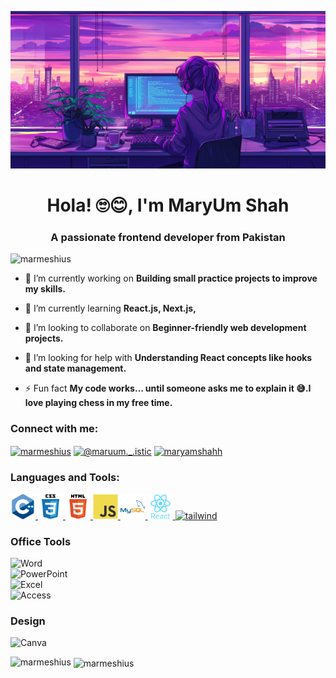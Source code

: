<p align="center">
  <img src="https://github.com/marmeshius/marmeshius/raw/main/girl.webp" alt="Maryam's Banner" />
</p>
<h1 align="center">Hola! 🙄😊, I'm MaryUm Shah</h1>
<h3 align="center">A passionate frontend developer from Pakistan</h3>

<p align="left"> <img src="https://komarev.com/ghpvc/?username=marmeshius&label=Profile%20views&color=0e75b6&style=flat" alt="marmeshius" /> </p>

- 🔭 I’m currently working on **Building small practice projects to improve my skills.**

- 🌱 I’m currently learning **React.js, Next.js,**

- 👯 I’m looking to collaborate on **Beginner-friendly web development projects.**

- 🤝 I’m looking for help with **Understanding React concepts like hooks and state management.**

- ⚡ Fun fact **My code works… until someone asks me to explain it 😅.I love playing chess in my free time.**

<h3 align="left">Connect with me:</h3>
<p align="left">
<a href="https://fb.com/marmeshius" target="blank"><img align="center" src="https://raw.githubusercontent.com/rahuldkjain/github-profile-readme-generator/master/src/images/icons/Social/facebook.svg" alt="marmeshius" height="30" width="40" /></a>
<a href="https://instagram.com/@maruum.-.istic" target="blank"><img align="center" src="https://raw.githubusercontent.com/rahuldkjain/github-profile-readme-generator/master/src/images/icons/Social/instagram.svg" alt="@maruum._.istic" height="30" width="40" /></a>
  <a href="https://linkedin.com/in/maryamshahh" target="blank"><img align="center" src="https://raw.githubusercontent.com/rahuldkjain/github-profile-readme-generator/master/src/images/icons/Social/linked-in-alt.svg" alt="maryamshahh" height="30" width="40" /></a>
</p>

<h3 align="left">Languages and Tools:</h3>
<p align="left"> <a href="https://www.w3schools.com/cpp/" target="_blank" rel="noreferrer"> <img src="https://raw.githubusercontent.com/devicons/devicon/master/icons/cplusplus/cplusplus-original.svg" alt="cplusplus" width="40" height="40"/> </a> <a href="https://www.w3schools.com/css/" target="_blank" rel="noreferrer"> <img src="https://raw.githubusercontent.com/devicons/devicon/master/icons/css3/css3-original-wordmark.svg" alt="css3" width="40" height="40"/> </a> <a href="https://www.w3.org/html/" target="_blank" rel="noreferrer"> <img src="https://raw.githubusercontent.com/devicons/devicon/master/icons/html5/html5-original-wordmark.svg" alt="html5" width="40" height="40"/> </a> <a href="https://developer.mozilla.org/en-US/docs/Web/JavaScript" target="_blank" rel="noreferrer"> <img src="https://raw.githubusercontent.com/devicons/devicon/master/icons/javascript/javascript-original.svg" alt="javascript" width="40" height="40"/> </a> <a href="https://www.mysql.com/" target="_blank" rel="noreferrer"> <img src="https://raw.githubusercontent.com/devicons/devicon/master/icons/mysql/mysql-original-wordmark.svg" alt="mysql" width="40" height="40"/> </a> <a href="https://reactjs.org/" target="_blank" rel="noreferrer"> <img src="https://raw.githubusercontent.com/devicons/devicon/master/icons/react/react-original-wordmark.svg" alt="react" width="40" height="40"/> </a> <a href="https://tailwindcss.com/" target="_blank" rel="noreferrer"> <img src="https://www.vectorlogo.zone/logos/tailwindcss/tailwindcss-icon.svg" alt="tailwind" width="40" height="40"/> </a> </p>

### Office Tools  

![Word](https://img.shields.io/badge/MS%20Word-2B579A?style=for-the-badge&logo=microsoft-word&logoColor=white)  
![PowerPoint](https://img.shields.io/badge/MS%20PowerPoint-B7472A?style=for-the-badge&logo=microsoft-powerpoint&logoColor=white)  
![Excel](https://img.shields.io/badge/MS%20Excel-217346?style=for-the-badge&logo=microsoft-excel&logoColor=white)  
![Access](https://img.shields.io/badge/MS%20Access-A4373A?style=for-the-badge&logo=microsoft-access&logoColor=white)  

###  Design
![Canva](https://img.shields.io/badge/Canva-%2300C4CC.svg?style=for-the-badge&logo=Canva&logoColor=white)



<p><img align="left" src="https://github-readme-stats.vercel.app/api/top-langs?username=marmeshius&show_icons=true&locale=en&layout=compact" alt="marmeshius" /></p>

<p>&nbsp;<img align="center" src="https://github-readme-stats.vercel.app/api?username=marmeshius&show_icons=true&locale=en" alt="marmeshius" /></p>


